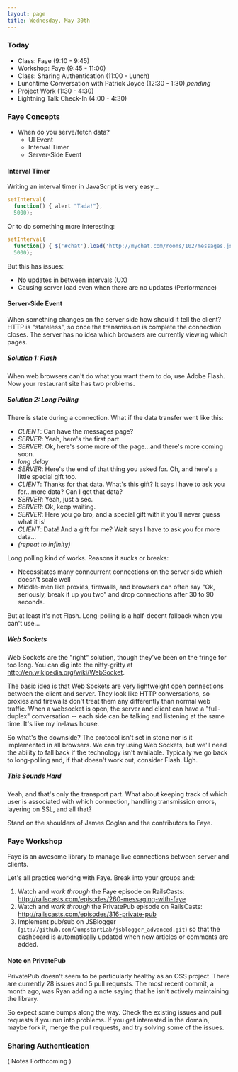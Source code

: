 ```yaml
---
layout: page
title: Wednesday, May 30th
---
```


### Today

* Class: Faye (9:10 - 9:45)
* Workshop: Faye (9:45 - 11:00)
* Class: Sharing Authentication (11:00 - Lunch)
* Lunchtime Conversation with Patrick Joyce (12:30 - 1:30) *pending*
* Project Work (1:30 - 4:30)
* Lightning Talk Check-In (4:00 - 4:30)

### Faye Concepts

* When do you serve/fetch data?
  * UI Event
  * Interval Timer
  * Server-Side Event

#### Interval Timer

Writing an interval timer in JavaScript is very easy...

```javascript
setInterval(
  function() { alert "Tada!"},
  5000);
```

Or to do something more interesting:

```javascript
setInterval(
  function() { $('#chat').load('http://mychat.com/rooms/102/messages.json')},
  5000);
```

But this has issues:

* No updates in between intervals (UX)
* Causing server load even when there are no updates (Performance)

#### Server-Side Event

When something changes on the server side how should it tell the client? HTTP is "stateless", so once the transmission is complete the connection closes. The server has no idea which browsers are currently viewing which pages.

##### Solution 1: Flash

When web browsers can't do what you want them to do, use Adobe Flash. Now your restaurant site has two problems.

##### Solution 2: Long Polling

There is state during a connection. What if the data transfer went like this:

* *CLIENT*: Can have the messages page?
* *SERVER*: Yeah, here's the first part
* *SERVER*: Ok, here's some more of the page...and there's more coming soon.
* *long delay*
* *SERVER*: Here's the end of that thing you asked for. Oh, and here's a little special gift too.
* *CLIENT*: Thanks for that data. What's this gift? It says I have to ask you for...more data? Can I get that data?
* *SERVER*: Yeah, just a sec.
* *SERVER*: Ok, keep waiting.
* *SERVER*: Here you go bro, and a special gift with it you'll never guess what it is!
* *CLIENT*: Data! And a gift for me? Wait says I have to ask you for more data...
* *(repeat to infinity)*

Long polling kind of works. Reasons it sucks or breaks:

* Necessitates many conncurrent connections on the server side which doesn't scale well
* Middle-men like proxies, firewalls, and browsers can often say "Ok, seriously, break it up you two" and drop connections after 30 to 90 seconds.

But at least it's not Flash. Long-polling is a half-decent fallback when you can't use...

##### Web Sockets

Web Sockets are the "right" solution, though they've been on the fringe for too long. You can dig into the nitty-gritty at http://en.wikipedia.org/wiki/WebSocket.

The basic idea is that Web Sockets are very lightweight open connections between the client and server. They look like HTTP conversations, so proxies and firewalls don't treat them any differently than normal web traffic. When a websocket is open, the server and client can have a "full-duplex" conversation -- each side can be talking and listening at the same time. It's like my in-laws house.

So what's the downside? The protocol isn't set in stone nor is it implemented in all browsers. We can try using Web Sockets, but we'll need the ability to fall back if the technology isn't available. Typically we go back to long-polling and, if that doesn't work out, consider Flash. Ugh.

##### This Sounds Hard

Yeah, and that's only the transport part. What about keeping track of which user is associated with which connection, handling transmission errors, layering on SSL, and all that?

Stand on the shoulders of James Coglan and the contributors to Faye.

### Faye Workshop

Faye is an awesome library to manage live connections between server and clients. 

Let's all practice working with Faye. Break into your groups and:

1. Watch and *work through* the Faye episode on RailsCasts: http://railscasts.com/episodes/260-messaging-with-faye
2. Watch and *work through* the PrivatePub episode on RailsCasts: http://railscasts.com/episodes/316-private-pub
3. Implement pub/sub on JSBlogger (`git://github.com/JumpstartLab/jsblogger_advanced.git`) so that the dashboard is automatically updated when new articles or comments are added.

#### Note on PrivatePub

PrivatePub doesn't seem to be particularly healthy as an OSS project. There are currently 28 issues and 5 pull requests. The most recent commit, a month ago, was Ryan adding a note saying that he isn't actively maintaining the library.

So expect some bumps along the way. Check the existing issues and pull requests if you run into problems. If you get interested in the domain, maybe fork it, merge the pull requests, and try solving some of the issues.

### Sharing Authentication

( Notes Forthcoming )